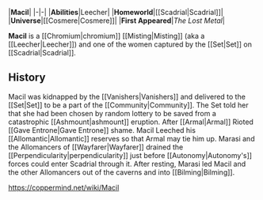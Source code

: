 |**Macil**|
|-|-|
|**Abilities**|Leecher|
|**Homeworld**|[[Scadrial\|Scadrial]]|
|**Universe**|[[Cosmere\|Cosmere]]|
|**First Appeared**|*The Lost Metal*|

**Macil** is a [[Chromium\|chromium]] [[Misting\|Misting]] (aka a [[Leecher\|Leecher]]) and one of the women captured by the [[Set\|Set]] on [[Scadrial\|Scadrial]].

## History
Macil was kidnapped by the [[Vanishers\|Vanishers]] and delivered to the [[Set\|Set]] to be a part of the [[Community\|Community]]. The Set told her that she had been chosen by random lottery to be saved from a catastrophic [[Ashmount\|ashmount]] eruption.
After [[Armal\|Armal]] Rioted [[Gave Entrone\|Gave Entrone]] shame. Macil Leeched his [[Allomantic\|Allomantic]] reserves so that Armal may tie him up. Marasi and the Allomancers of [[Wayfarer\|Wayfarer]] drained the [[Perpendicularity\|perpendicularity]] just before [[Autonomy\|Autonomy's]] forces could enter Scadrial through it. After resting, Marasi led Macil and the other Allomancers out of the caverns and into [[Bilming\|Bilming]].



https://coppermind.net/wiki/Macil